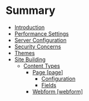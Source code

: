 # Summary

* [Introduction](README.md)
* [Performance Settings](performance.md)
* [Server Configuration](server_configuration.md)
* [Security Concerns](security_concerns.md)
* [Themes](themes.md)
* [Site Building](site_building.md)
   * [Content Types](content_types.md)
       * [Page [page]](page.md)
           * [Configuration](page_configuration.md)
           * [Fields](page_fields.md)
       * [Webform [webform]](webform.md)

